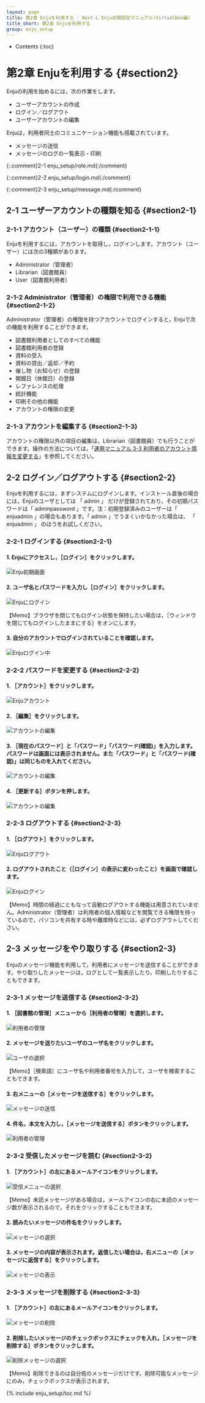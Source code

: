 ```yaml
---
layout: page
title: 第2章 Enjuを利用する - Next-L Enju初期設定マニュアル(VirtualBox編)
title_short: 第2章 Enjuを利用する
group: enju_setup
---
```


* Contents
{:toc}

第2章 Enjuを利用する {#section2}
================================

Enjuの利用を始めるには，次の作業をします。

* ユーザーアカウントの作成
* ログイン／ログアウト
* ユーザーアカウントの編集

Enjuは，利用者同士のコミュニケーション機能も搭載されています。

* メッセージの送信
* メッセージのログの一覧表示・印刷

{::comment}2-1 enju_setup/role.md{:/comment}

{::comment}2-2 enju_setup/login.md{:/comment}
 
{::comment}2-3 enju_setup/message.md{:/comment}

2-1 ユーザーアカウントの種類を知る {#section2-1}
------------------------------------------------

### 2-1-1 アカウント（ユーザー）の種類 {#section2-1-1}

Enjuを利用するには，アカウントを取得し，ログインします。アカウント（ユーザー）には次の3種類があります。

* Administrator（管理者）
* Librarian（図書館員）
* User（図書館利用者）

### 2-1-2 Administrator（管理者）の権限で利用できる機能 {#section2-1-2}

Administrator（管理者）の権限を持つアカウントでログインすると，Enjuで次の機能を利用することができます。

* 図書館利用者としてのすべての機能
* 図書館利用者の登録
* 資料の受入
* 資料の貸出／返却／予約
* 催し物（お知らせ）の登録
* 開館日（休館日）の登録
* レファレンスの処理
* 統計機能
* 印刷その他の機能
* アカウントの権限の変更

### 2-1-3 アカウントを編集する {#section2-1-3}

アカウントの権限以外の項目の編集は，Librarian（図書館員）でも行うことができます。操作の方法については，「[運用マニュアル 3-3 利用者のアカウント情報を変更する](enju_operation_3.html#section3-3)」を参照してください。

2-2 ログイン／ログアウトする {#section2-2}
------------------------------------------

Enjuを利用するには，まずシステムにログインします。インストール直後の場合には，Enjuのユーザとしては 「 admin 」 だけが登録されており，その初期パスワードは「 adminpassword 」です。注：初期登録済みのユーザーは「 enjuadmin 」の場合もあります。「 admin 」でうまくいかなかった場合は、 「 enjuadmin 」 のほうをお試しください。

### 2-2-1 ログインする {#section2-2-1}

#### 1. Enjuにアクセスし，［ログイン］をクリックします。  

![Enju初期画面](assets/images/image_initial_001.png)

#### 2. ユーザ名とパスワードを入力し［ログイン］をクリックします。  

![Enjuにログイン](assets/images/image_initial_002.png)

<div class="alert alert-info memo">
【Memo】ブラウザを閉じてもログイン状態を保持したい場合は，［ウィンドウを閉じてもログインしたままにする］をオンにします。
</div>

#### 3. 自分のアカウントでログインされていることを確認します。  

![Enjuログイン中](assets/images/image_initial_003.png)

### 2-2-2 パスワードを変更する {#section2-2-2}

#### 1. ［アカウント］をクリックします。  

![Enjuアカウント](assets/images/image_initial_070.png)

#### 2. ［編集］をクリックします。  

![アカウントの編集](assets/images/image_initial_072.png)

#### 3. ［現在のパスワード］と「パスワード」「パスワード(確認)」を入力します。パスワードは画面には表示されません。また「パスワード」と「パスワード(確認)」は同じものを入れてください。  

![アカウントの編集](assets/images/image_initial_073.png)

#### 4. ［更新する］ボタンを押します。  

![アカウントの編集](assets/images/image_initial_073_2.png)

### 2-2-3 ログアウトする {#section2-2-3}

#### 1. ［ログアウト］をクリックします。

![Enjuログアウト](assets/images/image_initial_003_2.png)

#### 2. ログアウトされたこと（［ログイン］の表示に変わったこと）を画面で確認します。

![Enjuログイン](assets/images/image_initial_001.png)

<div class="alert alert-warning memo">
【Memo】時間の経過にともなって自動ログアウトする機能は用意されていません。Administrator（管理者）は利用者の個人情報などを閲覧できる権限を持っているので，パソコンを共有する時や離席時などには，必ずログアウトしてください。
</div>

2-3 メッセージをやり取りする {#section2-3}
------------------------------------------

Enjuのメッセージ機能を利用して，利用者にメッセージを送信することができます。やり取りしたメッセージは，ログとして一覧表示したり，印刷したりすることもできます。

### 2-3-1 メッセージを送信する {#section2-3-2}

#### 1. ［図書館の管理］メニューから［利用者の管理］を選択します。

![利用者の管理](assets/images/image_initial_005.png)

#### 2. メッセージを送りたいユーザのユーザ名をクリックします。

![ユーザの選択](assets/images/image_initial_006.png)

<div class="alert alert-info memo">
【Memo】［検索語］にユーザ名や利用者番号を入力して，ユーザを検索することもできます。
</div>

#### 3. 右メニューの［メッセージを送信する］をクリックします。

![メッセージの送信](assets/images/image_initial_007.png)

#### 4. 件名，本文を入力し，［メッセージを送信する］ボタンをクリックします。

![利用者の管理](assets/images/image_initial_008.png)

### 2-3-2 受信したメッセージを読む {#section2-3-2}

#### 1. ［アカウント］の左にあるメールアイコンをクリックします。

![受信メニューの選択](assets/images/image_initial_009.png)

<div class="alert alert-info memo">
【Memo】未読メッセージがある場合は，メールアイコンの右に未読のメッセージ数が表示されるので，それをクリックすることもできます。
</div>

#### 2. 読みたいメッセージの件名をクリックします。

![メッセージの選択](assets/images/image_initial_010.png)

#### 3. メッセージの内容が表示されます。返信したい場合は，右メニューの［メッセージに返信する］をクリックします。

![メッセージの表示](assets/images/image_initial_011.png)

### 2-3-3 メッセージを削除する {#section2-3-3}

#### 1. ［アカウント］の左にあるメールアイコンをクリックします。

![メッセージの削除](assets/images/image_initial_012.png)

#### 2. 削除したいメッセージのチェックボックスにチェックを入れ，［メッセージを削除する］ボタンをクリックします。

![削除メッセージの選択](assets/images/image_initial_012_2.png)

<div class="alert alert-info memo">
【Memo】削除できるのは自分宛のメッセージだけです。削除可能なメッセージにのみ，チェックボックスが表示されます。
</div>

{% include enju_setup/toc.md %}
